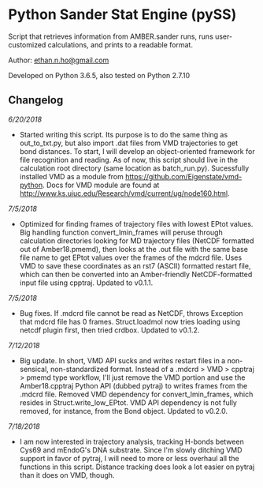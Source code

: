 # Python Sander Stat Engine (pySS)

Script that retrieves information from AMBER.sander runs, runs user-customized calculations, and prints to a readable format.

Author: ethan.n.ho@gmail.com

Developed on Python 3.6.5, also tested on Python 2.7.10

## Changelog

*6/20/2018*
  * Started writing this script. Its purpose is to do the same thing as out_to_txt.py, but also import .dat files from VMD trajectories to get bond distances. To start, I will develop an object-oriented framework for file recognition and reading. As of now, this script should live in the calculation root directory (same location as batch_run.py). Sucessfully installed VMD as a module from https://github.com/Eigenstate/vmd-python. Docs for VMD module are found at http://www.ks.uiuc.edu/Research/vmd/current/ug/node160.html.

*7/5/2018*
  * Optimized for finding frames of trajectory files with lowest EPtot values. Big handling function convert_lmin_frames will peruse through calculation directories looking for MD trajectory files (NetCDF formatted out of Amber18.pmemd), then looks at the .out file with the same base file name to get EPtot values over the frames of the mdcrd file. Uses VMD to save these coordinates as an rst7 (ASCII) formatted restart file, which can then be converted into an Amber-friendly NetCDF-formatted input file using cpptraj. Updated to v0.1.1.

*7/5/2018*
  * Bug fixes. If .mdcrd file cannot be read as NetCDF, throws Exception that mdcrd file has 0 frames. Struct.loadmol now tries loading using netcdf plugin first, then tried crdbox. Updated to v0.1.2.

*7/12/2018*
  * Big update. In short, VMD API sucks and writes restart files in a non-sensical, non-standardized format. Instead of a .mdcrd > VMD > cpptraj > pmemd type workflow, I'll just remove the VMD portion and use the Amber18.cpptraj Python API (dubbed pytraj) to writes frames from the .mdcrd file. Removed VMD dependency for convert_lmin_frames, which resides in Struct.write_low_EPtot. VMD API dependency is not fully removed, for instance, from the Bond object. Updated to v0.2.0.

*7/18/2018*
  * I am now interested in trajectory analysis, tracking H-bonds between Cys69 and mEndoG's DNA substrate. Since I'm slowly ditching VMD support in favor of pytraj, I will need to more or less overhaul all the functions in this script. Distance tracking does look a lot easier on pytraj than it does on VMD, though.
